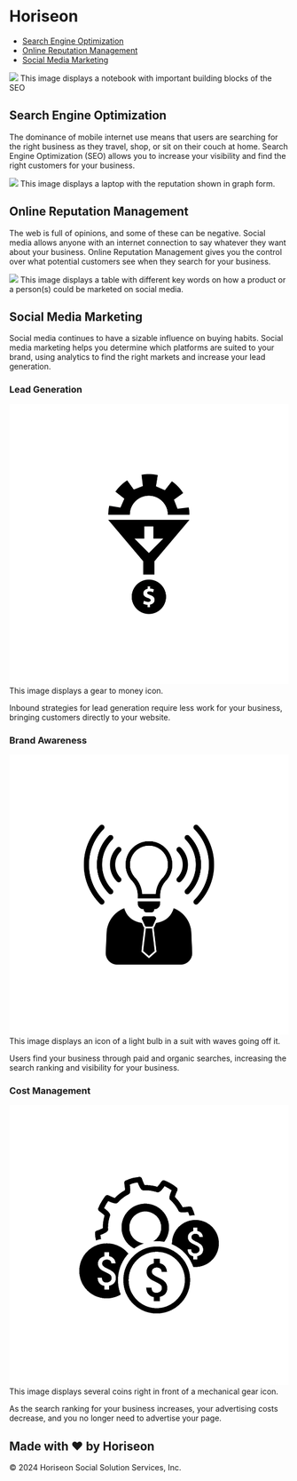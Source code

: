 <!DOCTYPE html>
<html lang="en-us">

<head>
    <meta charset="UTF-8" />
    <link rel="stylesheet" href="./assets/css/style.css">
    <title> Horiseon - A Website For SEO, ORM, and SMM! </title>
</head>

<body>
    <div class="header">
        <h1>Hori<span class="seo">seo</span>n</h1>
        <div>
            <ul>
                <li>
                    <a href="#search-engine-optimization">Search Engine Optimization</a>
                </li>
                <li>
                    <a href="#online-reputation-management">Online Reputation Management</a>
                </li>
                <li>
                    <a href="#social-media-marketing">Social Media Marketing</a>
                </li>
            </ul>
        </div>
    </div>
    <div class="hero"></div>
    <div class="content">
        <div class="search-engine-optimization">
            <img src="./assets/images/search-engine-optimization.jpg" class="float-left" /> <alt> This image displays a notebook with important building blocks of the SEO </alt>
            <h2>Search Engine Optimization</h2>
            <p><article>
                The dominance of mobile internet use means that users are searching for the right business as they travel, shop, or sit on their couch at home. Search Engine Optimization (SEO) allows you to increase your visibility and find the right customers for your business.
            </article></p>
        </div>
        <div id="online-reputation-management" class="online-reputation-management">
            <img src="./assets/images/online-reputation-management.jpg" class="float-right" /> <alt> This image displays a laptop with the reputation shown in graph form. </alt>
            <h2>Online Reputation Management</h2>
            <p><article>
                The web is full of opinions, and some of these can be negative. Social media allows anyone with an internet connection to say whatever they want about your business. Online Reputation Management gives you the control over what potential customers see when they search for your business.
            </article></p>
        </div>
        <div id="social-media-marketing" class="social-media-marketing">
            <img src="./assets/images/social-media-marketing.jpg" class="float-left" /> <alt> This image displays a table with different key words on how a product or a person(s) could be marketed on social media.</alt>
            <h2>Social Media Marketing</h2>
            <p><article>
                Social media continues to have a sizable influence on buying habits. Social media marketing helps you determine which platforms are suited to your brand, using analytics to find the right markets and increase your lead generation.
            </article></p>
        </div>
    </div>
    <div class="benefits">
        <div class="benefit-lead">
            <h3>Lead Generation</h3>
            <aside><img src="./assets/images/lead-generation.png" />  <alt> This image displays a gear to money icon. </alt>
            <p>
                Inbound strategies for lead generation require less work for your business, bringing customers directly to your website.
            </p>
        </aside>
        </div>
        <div class="benefit-brand">
            <h3>Brand Awareness</h3>
            <aside><img src="./assets/images/brand-awareness.png"  /> <alt> This image displays an icon of a light bulb in a suit with waves going off it.  </alt>
            <p>
                Users find your business through paid and organic searches, increasing the search ranking and visibility for your business.
            </p>
        </aside>
        </div>
        <div class="benefit-cost">
            <h3>Cost Management</h3>
            <aside><img src="./assets/images/cost-management.png"  /> <alt> This image displays several coins right in front of a mechanical gear icon. </alt>
            <p>
                As the search ranking for your business increases, your advertising costs decrease, and you no longer need to advertise your page.
            </p>
        </aside>
        </div>
    </div>
    <div class="footer">
        <h2>Made with ❤️️ by Horiseon</h2>
        <p>
            &copy; 2024 Horiseon Social Solution Services, Inc.
        </p>
    </div>
</body>

</html>
